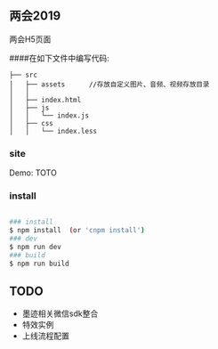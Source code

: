 ## 两会2019

两会H5页面<br>



####在如下文件中编写代码:
```
├── src	
│   ├── assets		//存放自定义图片、音频、视频存放目录
│   │   
│   ├── index.html
│   ├── js
│   │   └── index.js
│   ├── css
│   │   └── index.less
```

### site

Demo: TOTO

### install
``` bash

### install 
$ npm install  (or 'cnpm install')
### dev
$ npm run dev
### build
$ npm run build
```

## TODO
* 墨迹相关微信sdk整合
* 特效实例
* 上线流程配置